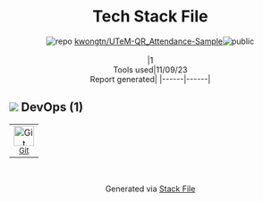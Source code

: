 <!--
--- Readme.md Snippet without images Start ---
## Tech Stack
kwongtn/UTeM-QR_Attendance-Sample is built on the following main stack:

Full tech stack [here](/techstack.md)
--- Readme.md Snippet without images End ---

--- Readme.md Snippet with images Start ---
## Tech Stack
kwongtn/UTeM-QR_Attendance-Sample is built on the following main stack:

Full tech stack [here](/techstack.md)
--- Readme.md Snippet with images End ---
-->
<div align="center">

# Tech Stack File
![](https://img.stackshare.io/repo.svg "repo") [kwongtn/UTeM-QR_Attendance-Sample](https://github.com/kwongtn/UTeM-QR_Attendance-Sample)![](https://img.stackshare.io/public_badge.svg "public")
<br/><br/>
|1<br/>Tools used|11/09/23 <br/>Report generated|
|------|------|
</div>

## <img src='https://img.stackshare.io/devops.svg'/> DevOps (1)
<table><tr>
  <td align='center'>
  <img width='36' height='36' src='https://img.stackshare.io/service/1046/git.png' alt='Git'>
  <br>
  <sub><a href="http://git-scm.com/">Git</a></sub>
  <br>
  <sub></sub>
</td>

</tr>
</table>

<br/>
<div align='center'>

Generated via [Stack File](https://github.com/apps/stack-file)
